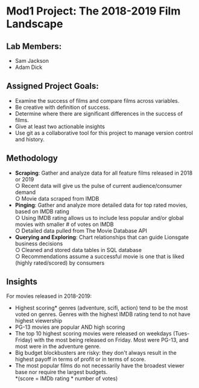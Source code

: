 # Mod1 Project: The 2018-2019 Film Landscape

## Lab Members:
- Sam Jackson
- Adam Dick

## Assigned Project Goals:
- Examine the success of films and compare films across variables. 
- Be creative with definition of success.
- Determine where there are significant differences in the success of films.
- Give at least two actionable insights 
- Use git as a collaborative tool for this project to manage version control and history. 

## Methodology 
- **Scraping**: Gather and analyze data for all feature films released in 2018 or 2019<br/> 
  ○ Recent data will give us the pulse of current audience/consumer demand<br/>
  ○ Movie data scraped from IMDB
- **Pinging**: Gather and analyze more detailed data for top rated movies, based on IMDB rating<br/>
  ○ Using IMDB rating allows us to include less popular and/or global movies with smaller # of votes on IMDB<br/>
  ○ Detailed data pulled from The Movie Database API
- **Querying and Exploring**: Chart relationships that can guide Lionsgate business decisions<br/>
  ○ Cleaned and stored data tables in SQL database<br/>
  ○ Recommendations assume a successful movie is one that is liked (highly rated/scored) by consumers
  
## Insights
For movies released in 2018-2019:
- Highest scoring* genres (adventure, scifi, action) tend to be the most voted on genres.  Genres with the highest IMDB rating
tend to not have highest viewership
- PG-13 movies are popular AND high scoring
- The top 10 highest scoring movies were released on weekdays (Tues-Friday) with the most being released on Friday.  Most were PG-13, and most were in the adventure genre.
- Big budget blockbusters are risky: they don't always result in the highest payoff in terms of profit or in terms of score.
- The most popular films do not necessarily have the broadest viewer base nor require the largest budgets.<br/>
 *(score = IMDb rating * number of votes)  
